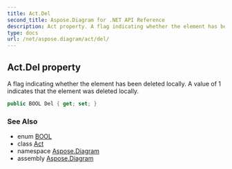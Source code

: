 ```yaml
---
title: Act.Del
second_title: Aspose.Diagram for .NET API Reference
description: Act property. A flag indicating whether the element has been deleted locally. A value of 1 indicates that the element was deleted locally
type: docs
url: /net/aspose.diagram/act/del/
---
```

## Act.Del property

A flag indicating whether the element has been deleted locally. A value of 1 indicates that the element was deleted locally.

```csharp
public BOOL Del { get; set; }
```

### See Also

* enum [BOOL](../../bool/)
* class [Act](../)
* namespace [Aspose.Diagram](../../act/)
* assembly [Aspose.Diagram](../../../)


